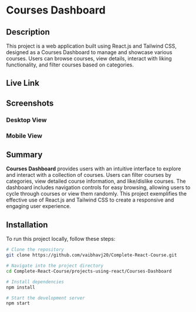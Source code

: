 # Courses Dashboard

## Description

This project is a web application built using React.js and Tailwind CSS, designed as a Courses Dashboard to manage and showcase various courses. Users can browse courses, view details, interact with liking functionality, and filter courses based on categories.

## Live Link

## Screenshots

### Desktop View

### Mobile View

## Summary

**Courses Dashboard** provides users with an intuitive interface to explore and interact with a collection of courses. Users can filter courses by categories, view detailed course information, and like/dislike courses. The dashboard includes navigation controls for easy browsing, allowing users to cycle through courses or view them randomly. This project exemplifies the effective use of React.js and Tailwind CSS to create a responsive and engaging user experience.

## Installation

To run this project locally, follow these steps:

```bash
# Clone the repository
git clone https://github.com/vaibhavj20/Complete-React-Course.git

# Navigate into the project directory
cd Complete-React-Course/projects-using-react/Courses-Dashboard

# Install dependencies
npm install

# Start the development server
npm start
```
